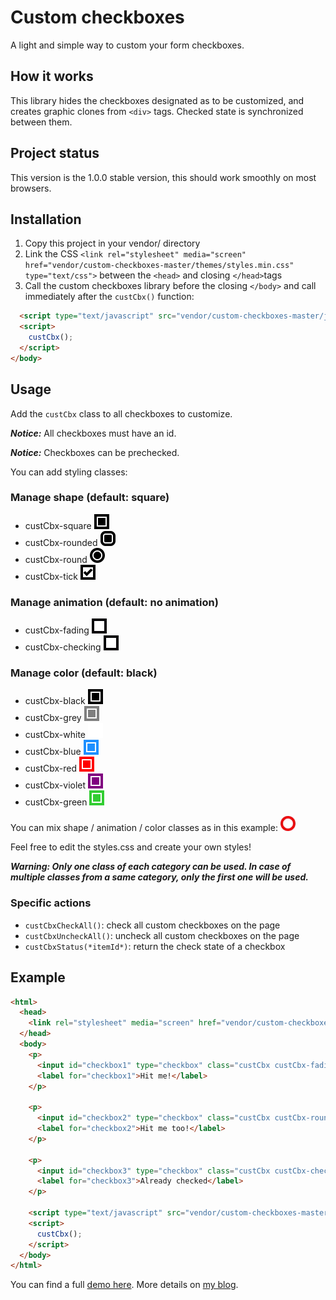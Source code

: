 # Custom checkboxes

A light and simple way to custom your form checkboxes.

## How it works

This library hides the checkboxes designated as to be customized, and creates graphic clones from `<div>` tags.
Checked state is synchronized between them.

## Project status

This version is the 1.0.0 stable version, this should work smoothly on most browsers.

## Installation

1. Copy this project in your vendor/ directory
2. Link the CSS `<link rel="stylesheet" media="screen" href="vendor/custom-checkboxes-master/themes/styles.min.css" type="text/css">` between the `<head>` and closing `</head>`tags
3. Call the custom checkboxes library before the closing `</body>` and call immediately after the `custCbx()` function:
``` html
  <script type="text/javascript" src="vendor/custom-checkboxes-master/js/customCheckboxes_1.0.min.js"></script>
  <script>
    custCbx();
  </script>
</body>
```

## Usage

Add the `custCbx` class to all checkboxes to customize.

***Notice:*** All checkboxes must have an id.

***Notice:*** Checkboxes can be prechecked.

You can add styling classes:

### Manage shape (default: square)
* custCbx-square ![custCbx-square](/example/custCbx-square.png?raw=true)
* custCbx-rounded ![custCbx-rounded](/example/custCbx-rounded.png?raw=true)
* custCbx-round ![custCbx-round](/example/custCbx-round.png?raw=true)
* custCbx-tick ![custCbx-tick](/example/custCbx-tick.png?raw=true)

### Manage animation (default: no animation)
* custCbx-fading ![custCbx-fading](/example/custCbx-fading.gif?raw=true)
* custCbx-checking ![custCbx-checking](/example/custCbx-checking.gif?raw=true)

### Manage color (default: black)
* custCbx-black ![custCbx-black](/example/custCbx-black.png?raw=true)
* custCbx-grey ![custCbx-grey](/example/custCbx-grey.png?raw=true)
* custCbx-white ![custCbx-white](/example/custCbx-white.png?raw=true)
* custCbx-blue ![custCbx-blue](/example/custCbx-blue.png?raw=true)
* custCbx-red ![custCbx-red](/example/custCbx-red.png?raw=true)
* custCbx-violet ![custCbx-violet](/example/custCbx-violet.png?raw=true)
* custCbx-green ![custCbx-green](/example/custCbx-green.png?raw=true)

You can mix shape / animation / color classes as in this example: ![custCbx-mixed-example](/example/custCbx_mixed-example.gif?raw=true)

Feel free to edit the styles.css and create your own styles!

***Warning: Only one class of each category can be used. In case of multiple classes from a same category, only the first one will be used.***

### Specific actions

* `custCbxCheckAll()`: check all custom checkboxes on the page
* `custCbxUncheckAll()`: uncheck all custom checkboxes on the page
* `custCbxStatus(*itemId*)`: return the check state of a checkbox

## Example

``` html
<html>
  <head>
    <link rel="stylesheet" media="screen" href="vendor/custom-checkboxes-master/themes/styles.min.css" type="text/css" >
  </head>
  <body>
    <p>
      <input id="checkbox1" type="checkbox" class="custCbx custCbx-fading">
      <label for="checkbox1">Hit me!</label>
    </p>

    <p>
      <input id="checkbox2" type="checkbox" class="custCbx custCbx-round custCbx-red">
      <label for="checkbox2">Hit me too!</label>
    </p>

    <p>
      <input id="checkbox3" type="checkbox" class="custCbx custCbx-checking" checked>
      <label for="checkbox3">Already checked</label>
    </p>
    
    <script type="text/javascript" src="vendor/custom-checkboxes-master/js/customCheckboxes_1.0.min.js"></script>
    <script>
      custCbx();
    </script>
  </body>
</html>
```

You can find a full [demo here](https://codepen.io/alexisr/pen/VRyZrY). More details on [my blog](https://alx.design/article/14-custom-checkboxes).
